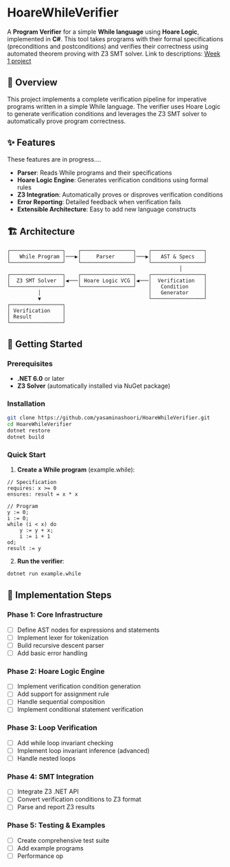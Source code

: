 # HoareWhileVerifier

A **Program Verifier** for a simple **While language** using **Hoare Logic**, implemented in **C#**. This tool takes programs with their formal specifications (preconditions and postconditions) and verifies their correctness using automated theorem proving with Z3 SMT solver.
Link to descriptions: [Week 1 project](https://github.com/yasaminashoori/CS_ReadingClub/blob/master/week1/README.md)
## 🎯 Overview

This project implements a complete verification pipeline for imperative programs written in a simple While language. The verifier uses Hoare Logic to generate verification conditions and leverages the Z3 SMT solver to automatically prove program correctness.

## ✨ Features
These features are in progress....
- **Parser**: Reads While programs and their specifications
- **Hoare Logic Engine**: Generates verification conditions using formal rules
- **Z3 Integration**: Automatically proves or disproves verification conditions
- **Error Reporting**: Detailed feedback when verification fails
- **Extensible Architecture**: Easy to add new language constructs

## 🏗️ Architecture

```
┌─────────────────┐    ┌─────────────────┐    ┌─────────────────┐
│   While Program │───▶│     Parser      │───▶│   AST & Specs   │
└─────────────────┘    └─────────────────┘    └─────────────────┘
                                                        │
┌─────────────────┐    ┌─────────────────┐    ┌─────────────────┐
│  Z3 SMT Solver  │◀───│ Hoare Logic VCG │◀───│  Verification   │
└─────────────────┘    └─────────────────┘    │   Condition     │
          │                                   │   Generator     │
          ▼                                   └─────────────────┘
┌─────────────────┐
│ Verification    │
│ Result          │
└─────────────────┘
```

## 🚀 Getting Started

### Prerequisites

- **.NET 6.0** or later
- **Z3 Solver** (automatically installed via NuGet package)

### Installation

```bash
git clone https://github.com/yasaminashoori/HoareWhileVerifier.git
cd HoareWhileVerifier
dotnet restore
dotnet build
```

### Quick Start

1. **Create a While program** (example.while):
```
// Specification
requires: x >= 0
ensures: result = x * x

// Program
y := 0;
i := 0;
while (i < x) do
    y := y + x;
    i := i + 1
od;
result := y
```

2. **Run the verifier**:
```bash
dotnet run example.while
```


## 🧮 Implementation Steps

### Phase 1: Core Infrastructure
- [ ] Define AST nodes for expressions and statements
- [ ] Implement lexer for tokenization
- [ ] Build recursive descent parser
- [ ] Add basic error handling

### Phase 2: Hoare Logic Engine  
- [ ] Implement verification condition generation
- [ ] Add support for assignment rule
- [ ] Handle sequential composition
- [ ] Implement conditional statement verification

### Phase 3: Loop Verification
- [ ] Add while loop invariant checking
- [ ] Implement loop invariant inference (advanced)
- [ ] Handle nested loops

### Phase 4: SMT Integration
- [ ] Integrate Z3 .NET API
- [ ] Convert verification conditions to Z3 format
- [ ] Parse and report Z3 results

### Phase 5: Testing & Examples
- [ ] Create comprehensive test suite
- [ ] Add example programs
- [ ] Performance op
